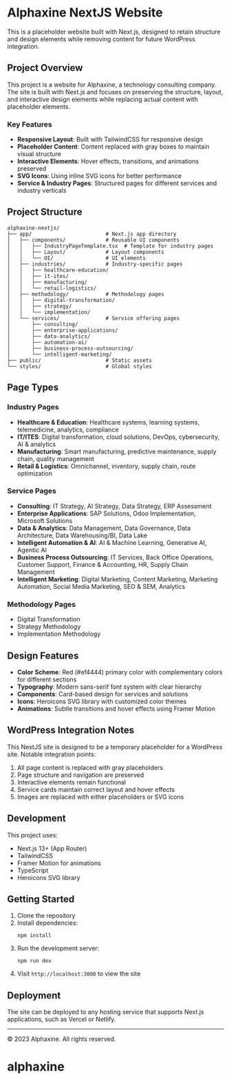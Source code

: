 # Alphaxine NextJS Website

This is a placeholder website built with Next.js, designed to retain structure and design elements while removing content for future WordPress integration.

## Project Overview

This project is a website for Alphaxine, a technology consulting company. The site is built with Next.js and focuses on preserving the structure, layout, and interactive design elements while replacing actual content with placeholder elements.

### Key Features

- **Responsive Layout**: Built with TailwindCSS for responsive design
- **Placeholder Content**: Content replaced with gray boxes to maintain visual structure
- **Interactive Elements**: Hover effects, transitions, and animations preserved
- **SVG Icons**: Using inline SVG icons for better performance
- **Service & Industry Pages**: Structured pages for different services and industry verticals

## Project Structure

```
alphaxine-nextjs/
├── app/                        # Next.js app directory
│   ├── components/             # Reusable UI components
│   │   ├── IndustryPageTemplate.tsx  # Template for industry pages
│   │   ├── Layout/             # Layout components
│   │   └── UI/                 # UI elements
│   ├── industries/             # Industry-specific pages
│   │   ├── healthcare-education/
│   │   ├── it-ites/
│   │   ├── manufacturing/
│   │   └── retail-logistics/
│   ├── methodology/            # Methodology pages
│   │   ├── digital-transformation/
│   │   ├── strategy/
│   │   └── implementation/
│   └── services/               # Service offering pages
│       ├── consulting/
│       ├── enterprise-applications/
│       ├── data-analytics/
│       ├── automation-ai/
│       ├── business-process-outsourcing/
│       └── intelligent-marketing/
├── public/                     # Static assets
└── styles/                     # Global styles
```

## Page Types

### Industry Pages

- **Healthcare & Education**: Healthcare systems, learning systems, telemedicine, analytics, compliance
- **IT/ITES**: Digital transformation, cloud solutions, DevOps, cybersecurity, AI & analytics
- **Manufacturing**: Smart manufacturing, predictive maintenance, supply chain, quality management
- **Retail & Logistics**: Omnichannel, inventory, supply chain, route optimization

### Service Pages

- **Consulting**: IT Strategy, AI Strategy, Data Strategy, ERP Assessment
- **Enterprise Applications**: SAP Solutions, Odoo Implementation, Microsoft Solutions
- **Data & Analytics**: Data Management, Data Governance, Data Architecture, Data Warehousing/BI, Data Lake
- **Intelligent Automation & AI**: AI & Machine Learning, Generative AI, Agentic AI
- **Business Process Outsourcing**: IT Services, Back Office Operations, Customer Support, Finance & Accounting, HR, Supply Chain Management
- **Intelligent Marketing**: Digital Marketing, Content Marketing, Marketing Automation, Social Media Marketing, SEO & SEM, Analytics

### Methodology Pages

- Digital Transformation
- Strategy Methodology
- Implementation Methodology

## Design Features

- **Color Scheme**: Red (#ef4444) primary color with complementary colors for different sections
- **Typography**: Modern sans-serif font system with clear hierarchy
- **Components**: Card-based design for services and solutions
- **Icons**: Heroicons SVG library with customized color themes
- **Animations**: Subtle transitions and hover effects using Framer Motion

## WordPress Integration Notes

This NextJS site is designed to be a temporary placeholder for a WordPress site. Notable integration points:

1. All page content is replaced with gray placeholders
2. Page structure and navigation are preserved
3. Interactive elements remain functional
4. Service cards maintain correct layout and hover effects
5. Images are replaced with either placeholders or SVG icons

## Development

This project uses:

- Next.js 13+ (App Router)
- TailwindCSS
- Framer Motion for animations
- TypeScript
- Heroicons SVG library

## Getting Started

1. Clone the repository
2. Install dependencies:
   ```
   npm install
   ```
3. Run the development server:
   ```
   npm run dev
   ```
4. Visit `http://localhost:3000` to view the site

## Deployment

The site can be deployed to any hosting service that supports Next.js applications, such as Vercel or Netlify.

---

© 2023 Alphaxine. All rights reserved.
# alphaxine
